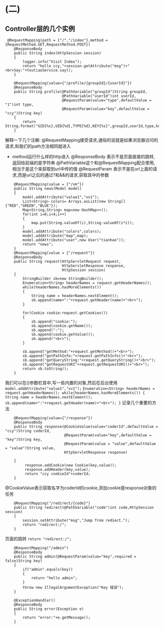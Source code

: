 # (二)
## Controller层的几个实例
```
 @RequestMapping(path = {"/","/index"},method = {RequestMethod.GET,RequestMethod.POST})
    @ResponseBody
    public String index(HttpSession session)
    {
        logger.info("Visit Index");
        return "hello ccy,"+session.getAttribute("msg")+"<br>Say:"+toutiaoService.say();
    }

    @RequestMapping(value={"/profile/{groupId}/{userId}"})
    @ResponseBody
    public String profile(@PathVariable("groupId")String groupId,
                          @PathVariable("userId")int userId,
                          @RequestParam(value="type",defaultValue = "1")int type,
                          @RequestParam(value="key",defaultValue = "ccy")String key)
    {
        return String.format("GID{%s},UID{%d},TYPE{%d},KEY{%s}",groupId,userId,type,key);
    }
```
解释一下几个注解:
@RequestMapping接受请求,通俗的说就是如果浏览器访问的请求,和我们的path方法相同就进入
- method运行什么样的http进入
@ResponseBody 表示不是页面直接的跳转,返回给前端的是字符串
@PathVariable这个和@RequestMapping配合使用,相当于是这个来获取到url中传的值
@RequestParam 表示不是在url上面的请求,而是url之后的通过?和&&的请求,获取其中的参数
```
    @RequestMapping(value = {"/vm"})
    public String news(Model model)
    {
        model.addAttribute("value1","vv1");
        List<String> colors= Arrays.asList(new String[]{"RED","GREEN","BLUE"});
        Map<String,String> map=new HashMap<>();
        for(int i=0;i<4;i++)
        {
            map.put(String.valueOf(i),String.valueOf(i*i));
        }
        model.addAttribute("colors",colors);
        model.addAttribute("map",map);
        model.addAttribute("user",new User("tianhao"));
        return "news";
    }
    @RequestMapping(value = {"/request"})
    @ResponseBody
    public String request(HttpServletRequest request,
                          HttpServletResponse response,
                          HttpSession session)
    {
        StringBuilder sb=new StringBuilder();
        Enumeration<String> headerNames = request.getHeaderNames();
        while(headerNames.hasMoreElements())
        {
            String name = headerNames.nextElement();
            sb.append(name+":"+request.getHeader(name)+"<br>");
        }

        for(Cookie cookie:request.getCookies())
        {
            sb.append("cookie:");
            sb.append(cookie.getName());
            sb.append(":");
            sb.append(cookie.getValue());
            sb.append("<br>");
        }

        sb.append("getMethod:"+request.getMethod()+"<br>");
        sb.append("getPathInfo:"+request.getPathInfo()+"<br>");
        sb.append("getQueryString:"+request.getQueryString()+"<br>");
        sb.append("getRequestURI"+request.getRequestURI()+"<br>");
        return sb.toString();
    }
```
我们可以在()参数栏其中,写一些内置的对象,然后在后台使用
`model.addAttribute("value1","vv1");`
`Enumeration<String> headerNames = request.getHeaderNames();
        while(headerNames.hasMoreElements())
        {
            String name = headerNames.nextElement();
            sb.append(name+":"+request.getHeader(name)+"<br>");
        }`
记录几个重要的方法        
```
    @RequestMapping(value={"/response"})
    @ResponseBody
    public String response(@CookieValue(value="coderId",defaultValue = "ccy")String coderId,
                           @RequestParam(value="key",defaultValue = "key")String key,
                           @RequestParam(value = "value",defaultValue = "value")String value,
                           HttpServletResponse response)

    {
         response.addCookie(new Cookie(key,value));
         response.addHeader(key,value);
         return "ccy cookieId"+coderId;
    }
```
@CookieValue表示获取名字为coderId的cookie,添加cookie是response对象的任务
```
    @RequestMapping("/redirect/{code}")
    public String redirect(@PathVariable("code")int code,HttpSession session)
    {
        session.setAttribute("msg","Jump from rediect.");
        return "redirect:/";
    }
```
页面的跳转 `return "redirect:/";`
```
    @RequestMapping("/admin")
    @ResponseBody
    public String admin(@RequestParam(value="key",required = false)String key)
    {
        if("admin".equals(key))
        {
            return "hello admin";
        }
        throw new IllegalArgumentException("Key 错误");
    }

    @ExceptionHandler()
    @ResponseBody
    public String error(Exception e)
    {
        return "error:"+e.getMessage();
    }
```

